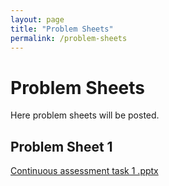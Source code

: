 ```yaml
---
layout: page
title: "Problem Sheets"
permalink: /problem-sheets
---
```

# Problem Sheets
Here problem sheets will be posted.

## Problem Sheet 1
[Continuous assessment task 1 .pptx](https://github.com/interacting-electrons/interacting-electrons.github.io/files/10492778/Continuous.assessment.task.1.pptx)

